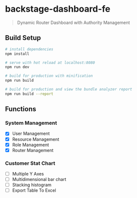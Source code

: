 # backstage-dashboard-fe

> Dynamic Router Dashboard with Authority Management

## Build Setup

``` bash
# install dependencies
npm install

# serve with hot reload at localhost:8080
npm run dev

# build for production with minification
npm run build

# build for production and view the bundle analyzer report
npm run build --report
```

## Functions

### System Management
* [x] User Management
* [x] Resource Management
* [x] Role Management
* [x] Router Management

### Customer Stat Chart
* [ ] Multiple Y Axes
* [ ] Multidimensional bar chart
* [ ] Stacking histogram
* [ ] Export Table To Excel
